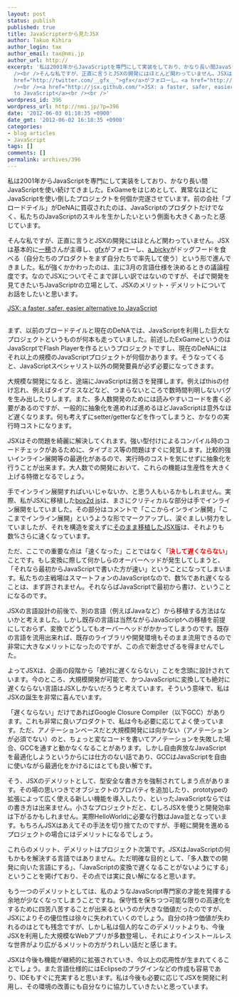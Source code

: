 ```yaml
---
layout: post
status: publish
published: true
title: JavaScripterから見たJSX
author: Takuo Kihira
author_login: tax
author_email: tax@nmi.jp
author_url: http://
excerpt: '私は2001年からJavaScriptを専門にして実装をしており、かなり長い間JavaScriptを使い続けてきました。ExGameをはじめとして、異常なほどにJavaScriptを使い倒したプロジェクトを何個か完遂させています。前の会社「ブロードテイル」がDeNAに買収されたのは、JavaScriptのプロダクトだけでなく、私たちのJavaScriptのスキルを生かしたいという側面も大きくあったと感じています。<br
  /><br />そんな私ですが、正直に言うとJSXの開発にはほとんど関わっていません。JSXは基本的に<a href="http://twitter.com/kazuho/">一穂</a>さんが主導し、<a
  href="http://twitter.com/__gfx__">gfx</a>がフォローし、<a href="http://twitter.com/a_bicky">a_bicky</a>がドッグフードを食べる（自分たちのプロダクトをまず自分たちで率先して使う）という形で進んできました。私が強くかかわったのは、主に3月の言語仕様を決めるときの議論程度です。なのでJSXについてそこまで詳しい訳ではないのですが、そばで開発を見てきたいちJavaScriptrの立場として、JSXのメリット・デメリットについてお話をしたいと思います。<br
  /><br /><a href="http://jsx.github.com/">JSX: a faster, safer, easier alternative
  to JavaScript</a><br /><br />'
wordpress_id: 396
wordpress_url: http://nmi.jp/?p=396
date: '2012-06-03 01:18:35 +0900'
date_gmt: '2012-06-02 16:18:35 +0900'
categories:
- blog articles
- JavaScript
tags: []
comments: []
permalink: archives/396
---
```

<p>私は2001年からJavaScriptを専門にして実装をしており、かなり長い間JavaScriptを使い続けてきました。ExGameをはじめとして、異常なほどにJavaScriptを使い倒したプロジェクトを何個か完遂させています。前の会社「ブロードテイル」がDeNAに買収されたのは、JavaScriptのプロダクトだけでなく、私たちのJavaScriptのスキルを生かしたいという側面も大きくあったと感じています。</p>
<p>そんな私ですが、正直に言うとJSXの開発にはほとんど関わっていません。JSXは基本的に<a href="http://twitter.com/kazuho/">一穂</a>さんが主導し、<a href="http://twitter.com/__gfx__">gfx</a>がフォローし、<a href="http://twitter.com/a_bicky">a_bicky</a>がドッグフードを食べる（自分たちのプロダクトをまず自分たちで率先して使う）という形で進んできました。私が強くかかわったのは、主に3月の言語仕様を決めるときの議論程度です。なのでJSXについてそこまで詳しい訳ではないのですが、そばで開発を見てきたいちJavaScriptrの立場として、JSXのメリット・デメリットについてお話をしたいと思います。</p>
<p><a href="http://jsx.github.com/">JSX: a faster, safer, easier alternative to JavaScript</a></p>
<p><a id="more"></a><a id="more-396"></a><br />
まず、以前のブロードテイルと現在のDeNAでは、JavaScriptを利用した巨大なプロジェクトというものが何本も走っていました。前述したExGameというのはJavaScrptでFlash Playerを作るというプロジェクトですし、現在のDeNAにはそれ以上の規模のJavaScriptプロジェクトが何個かあります。そうなってくると、JavaScriptスペシャリスト以外の開発要員が必ず必要になってきます。</p>
<p>大規模な開発になると、途端にJavaScriptは弱さを発揮します。例えばthisの付け忘れ、例えばタイプミスなどなど、つまらないところで数時間判明しないバグを生み出したりします。また、多人数開発のためには読みやすいコードを書く必要があるのですが、一般的に抽象化を進めれば進めるほどJavaScriptは意外なほど遅くなります。何も考えずにsetter/getterなどを作ってしまうと、かなりの実行時コストになります。</p>
<p>JSXはその問題を綺麗に解決してくれます。強い型付けによるコンパイル時のコードチェックがあるために、タイプミス等の問題はすぐに発覚します。比較的強いインライン展開等の最適化があるので、実行時のコストを気にせずに抽象化を行うことが出来ます。大人数での開発において、これらの機能は生産性を大きく上げる特徴となるでしょう。</p>
<p>手でインライン展開すればいいじゃないか、と思う人もいるかもしれません。実際、私がJSXに移植した<a href="http://box2d-js.sourceforge.net/">box2d js</a>は、まさにクリティカルな部分は手でインライン展開をしていました。その部分はコメントで「ここからインライン展開」「ここまでインライン展開」というような形でマークアップし、涙ぐましい努力をしていましたが、それを構造を変えずに<a href="https://github.com/tkihira/box2djsx">そのまま移植したJSX版</a>は、それよりも数%さらに速くなっています。</p>
<p>ただ、ここでの重要な点は「速くなった」ことではなく「<strong style="color:#f00">決して遅くならない</strong>」ことです。もし変換に際して何かしらのオーバーヘッドが発生してしまうと、「それなら最初からJavaScriptで書いた方が速い」ということになってしまいます。私たちの主戦場はスマートフォンのJavaScriptなので、数%であれ遅くなることは、まず許されません。それならばJavaScriptで最初から書け、ということになるのです。</p>
<p>JSXの言語設計の前後で、別の言語（例えばJavaなど）から移植する方法はないかと考えました。しかし既存の言語は当然ながらJavaScriptへの移植を前提にしておらず、変換でどうしてもオーバーヘッドがかかってしまうのです。既存の言語を流用出来れば、既存のライブラリや開発環境もそのまま流用できるので非常に大きなメリットになったのですが、この点で断念せざるを得ませんでした。</p>
<p>よってJSXは、企画の段階から「絶対に遅くならない」ことを念頭に設計されています。今のところ、大規模開発が可能で、かつJavaScriptに変換しても絶対に遅くならない言語はJSXしかないだろうと考えています。そういう意味で、私はJSXの誕生を非常に喜んでいます。</p>
<p>「遅くならない」だけであればGoogle Closure Compiler（以下GCC）があります。これも非常に良いプロダクトで、私は今も必要に応じてよく使っています。ただ、アノテーションベースだと大規模開発には向かない（アノテーションが必須でない）のと、ちょっと変なコードを書いてアノテーションを失敗した場合、GCCを通すと動かなくなることがあります。しかし自由奔放なJavaScriptを最適化しようというからには仕方のない話であり、GCCはJavaScriptを自由に使いながら最適化をかけるにはとても良い解です。</p>
<p>そう、JSXのデメリットとして、型安全な書き方を強制されてしまう点があります。その場の思いつきでオブジェクトのプロパティを追加したり、prototypeの拡張によって広く使える新しい機能を導入したり、といったJavaScriptならではの書き方は出来ません。小さなプロジェクトだと、むしろJSXを使うと開発効率は下がるかもしれません。実際HelloWorldに必要な行数はJava並となっています。もちろんJSXはあえてその手法を切り捨てたのですが、手軽に開発を進めるプロジェクトの場合にはデメリットになるでしょう。</p>
<p>これらのメリット、デメリットはプロジェクト次第です。JSXはJavaScriptの何もかもを解決する言語ではありません。ただ明確な目的として、「多人数での開発に向いた言語にする」、「JavaScriptの変換で遅くなることがないようにする」ということを掲げており、その点では実に良い解になると思います。</p>
<p>もう一つのデメリットとしては、私のようなJavaScript専門家の才能を発揮する余地が少なくなってしまうことですね。保守性を保ちつつ可能な限りの高速化をするために四苦八苦することが出来るというのが大きな価値だったのですが、JSXによりその優位性は徐々に失われていくのでしょう。自分の持つ価値が失われるのはとても残念ですが、しかし私は個人的なこのデメリットよりも、今後JSXを利用した大規模なWebアプリが多数登場し、それによりインストールレスな世界がより広がるメリットの方がうれしい話だと感じます。</p>
<p>JSXは今後も機能が継続的に拡張されていき、今以上の応用性が生まれてくることでしょう。また言語仕様的にはEclipseのプラグインなどの作成も容易であり、IDEもすぐに充実すると思います。私は今後も必要に応じてJSXを開発に利用し、その環境の改善にも自分なりに協力していきたいと思っています。</p>

